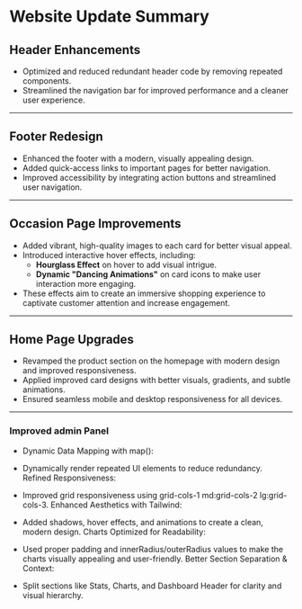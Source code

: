 # **Website Update Summary**

## **Header Enhancements**

- Optimized and reduced redundant header code by removing repeated components.
- Streamlined the navigation bar for improved performance and a cleaner user experience.

---

## **Footer Redesign**

- Enhanced the footer with a modern, visually appealing design.
- Added quick-access links to important pages for better navigation.
- Improved accessibility by integrating action buttons and streamlined user navigation.

---

## **Occasion Page Improvements**

- Added vibrant, high-quality images to each card for better visual appeal.
- Introduced interactive hover effects, including:
  - **Hourglass Effect** on hover to add visual intrigue.
  - **Dynamic "Dancing Animations"** on card icons to make user interaction more engaging.
- These effects aim to create an immersive shopping experience to captivate customer attention and increase engagement.

---

## **Home Page Upgrades**

- Revamped the product section on the homepage with modern design and improved responsiveness.
- Applied improved card designs with better visuals, gradients, and subtle animations.
- Ensured seamless mobile and desktop responsiveness for all devices.

---

### Improved admin Panel

- Dynamic Data Mapping with map():

- Dynamically render repeated UI elements to reduce redundancy.
  Refined Responsiveness:

- Improved grid responsiveness using grid-cols-1 md:grid-cols-2 lg:grid-cols-3.
  Enhanced Aesthetics with Tailwind:

- Added shadows, hover effects, and animations to create a clean, modern design.
  Charts Optimized for Readability:

- Used proper padding and innerRadius/outerRadius values to make the charts visually appealing and user-friendly.
  Better Section Separation & Context:

- Split sections like Stats, Charts, and Dashboard Header for clarity and visual hierarchy.
